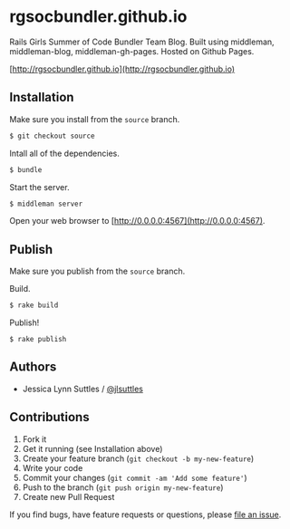 # rgsocbundler.github.io

Rails Girls Summer of Code Bundler Team Blog.
Built using middleman, middleman-blog, middleman-gh-pages.
Hosted on Github Pages.

[http://rgsocbundler.github.io](http://rgsocbundler.github.io)

## Installation

Make sure you install from the `source` branch.

```bash
$ git checkout source
```

Intall all of the dependencies.

```bash
$ bundle
```

Start the server.

```bash
$ middleman server
```

Open your web browser to [http://0.0.0.0:4567](http://0.0.0.0:4567).

## Publish

Make sure you publish from the `source` branch.

Build.

```bash
$ rake build
```

Publish!

```
$ rake publish
```

## Authors

* Jessica Lynn Suttles / [@jlsuttles](https://github.com/jlsuttles)

## Contributions

1. Fork it
2. Get it running (see Installation above)
3. Create your feature branch (`git checkout -b my-new-feature`)
4. Write your code
5. Commit your changes (`git commit -am 'Add some feature'`)
6. Push to the branch (`git push origin my-new-feature`)
7. Create new Pull Request

If you find bugs, have feature requests or questions, please
[file an issue](https://github.com/RGSoCBundler/rgsocbunder.github.io/issues).
